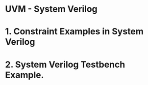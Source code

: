# UVM - System Verilog 
# 1. Constraint Examples in System Verilog 
# 2. System Verilog Testbench Example.  
